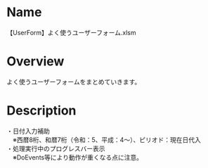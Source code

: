 # Name
【UserForm】よく使うユーザーフォーム.xlsm
# Overview
よく使うユーザーフォームをまとめていきます。
# Description
・日付入力補助  
　※西暦8桁、和暦7桁（令和：5、平成：4～）、ピリオド：現在日代入  
・処理実行中のプログレスバー表示  
　※DoEvents等により動作が重くなる点に注意。
